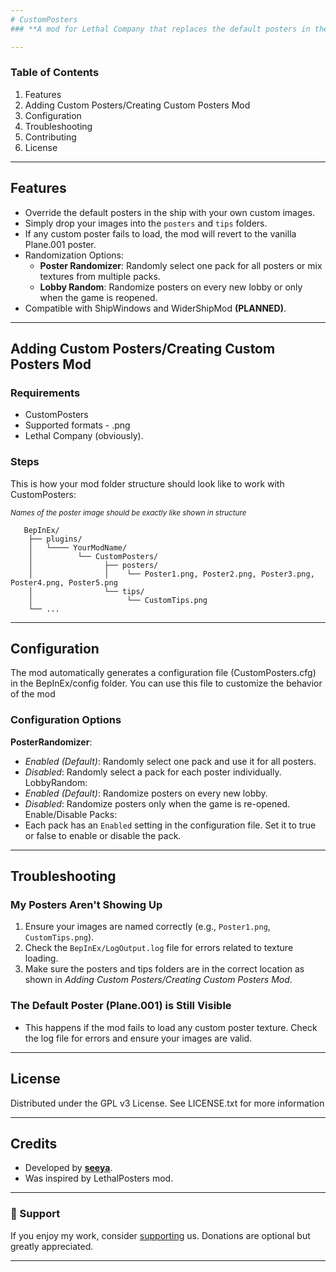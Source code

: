 ```yaml
---
# CustomPosters
### **A mod for Lethal Company that replaces the default posters in the ship with custom posters. You can add your own images to create a personalized experience!**

---
```


### Table of Contents

1. Features
2. Adding Custom Posters/Creating Custom Posters Mod
3. Configuration
4. Troubleshooting
5. Contributing
6. License
   
---

## Features

- Override the default posters in the ship with your own custom images.
- Simply drop your images into the `posters` and `tips` folders.
- If any custom poster fails to load, the mod will revert to the vanilla Plane.001 poster.
- Randomization Options:
  - **Poster Randomizer**: Randomly select one pack for all posters or mix textures from multiple packs.
  - **Lobby Random**: Randomize posters on every new lobby or only when the game is reopened.
- Compatible with ShipWindows and WiderShipMod **(PLANNED)**.

---

## Adding Custom Posters/Creating Custom Posters Mod
### Requirements
- CustomPosters
- Supported formats - .png
- Lethal Company (obviously).
### Steps
This is how your mod folder structure should look like to work with CustomPosters:
_<p><small>Names of the poster image should be exactly like shown in structure</small></p>_



   
       BepInEx/
        ├── plugins/
        │   └──── YourModName/
        │          └── CustomPosters/
        │                ├── posters/
        │                │    └── Poster1.png, Poster2.png, Poster3.png, Poster4.png, Poster5.png
        │                └── tips/
        │                     └── CustomTips.png
        └── ...                  
---

## Configuration
The mod automatically generates a configuration file (CustomPosters.cfg) in the BepInEx/config folder. You can use this file to customize the behavior of the mod

### Configuration Options

**PosterRandomizer**:
- *Enabled (Default)*: Randomly select one pack and use it for all posters.
- *Disabled*: Randomly select a pack for each poster individually.
LobbyRandom:
- *Enabled (Default)*: Randomize posters on every new lobby.
- *Disabled*: Randomize posters only when the game is re-opened.
Enable/Disable Packs:
- Each pack has an `Enabled` setting in the configuration file. Set it to true or false to enable or disable the pack.

---

## Troubleshooting
### My Posters Aren't Showing Up
1. Ensure your images are named correctly (e.g., `Poster1.png`, `CustomTips.png`).
2. Check the `BepInEx/LogOutput.log` file for errors related to texture loading.
3. Make sure the posters and tips folders are in the correct location as shown in *Adding Custom Posters/Creating Custom Posters Mod*.

### The Default Poster (Plane.001) is Still Visible
- This happens if the mod fails to load any custom poster texture. Check the log file for errors and ensure your images are valid.

---

## License
Distributed under the GPL v3 License. See LICENSE.txt for more information

---

## Credits

- Developed by **[seeya](https://thunderstore.io/c/lethal-company/p/seechela/)**.
- Was inspired by LethalPosters mod.

---
### 💖 Support
If you enjoy my work, consider [supporting](https://www.buymeacoffee.com/see_ya) us. Donations are optional but greatly appreciated.

---

